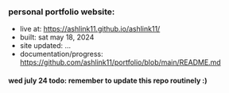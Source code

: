### personal portfolio website: 

- live at: https://ashlink11.github.io/ashlink11/
- built: sat may 18, 2024
- site updated: ...
- documentation/progress: https://github.com/ashlink11/portfolio/blob/main/README.md

#### wed july 24 todo: remember to update this repo routinely :)
